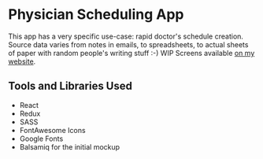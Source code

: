 # Physician Scheduling App

This app has a very specific use-case: rapid doctor's schedule creation. Source data varies from notes in emails, to spreadsheets, to actual sheets of paper with random people's writing stuff :-) WIP Screens available [on my website](http://videlsmith.com/).

## Tools and Libraries Used
* React
* Redux
* SASS
* FontAwesome Icons
* Google Fonts
* Balsamiq for the initial mockup